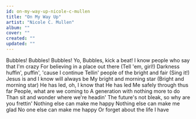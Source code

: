 ```yaml
---
id: on-my-way-up-nicole-c-mullen
title: "On My Way Up"
artist: "Nicole C. Mullen"
album: ""
cover: ""
created: ""
updated: ""
---
```


Bubbles! Bubbles!
Bubbles!
Yo, Bubbles, kick a beat!
I know people who say that I'm crazy
For believing in a place out there
(Tell 'em, girl!)
Darkness huffin', puffin', 'cause I continue
Tellin' people of the bright and fair
(Sing it!)
Jesus is and I know will always be
My bright and morning star
(Bright and morning star)
He has led, oh, I know that He has led
Me safely through thus far
People, what are we coming to
A generation with nothing more to do
Than sit and wonder where we're headin'
The future's not bleak, so why are you frettin'
Nothing else can make me happy
Nothing else can make me glad
No one else can make me happy
Or forget about the life I have